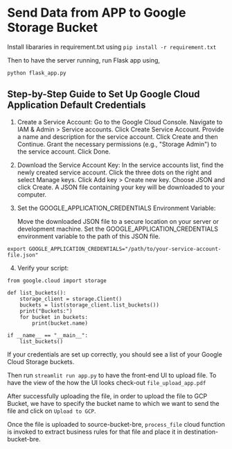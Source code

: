 # Send Data from APP to Google Storage Bucket
Install libararies in requirement.txt using 
```pip install -r requirement.txt```

Then to have the server running, run Flask app using,
```
python flask_app.py
```

## Step-by-Step Guide to Set Up Google Cloud Application Default Credentials
1. Create a Service Account:
    Go to the Google Cloud Console.
    Navigate to IAM & Admin > Service accounts.
    Click Create Service Account.
    Provide a name and description for the service account.
    Click Create and then Continue.
    Grant the necessary permissions (e.g., "Storage Admin") to the service account.
    Click Done.
2. Download the Service Account Key:
    In the service accounts list, find the newly created service account.
    Click the three dots on the right and select Manage keys.
    Click Add key > Create new key.
    Choose JSON and click Create.
    A JSON file containing your key will be downloaded to your computer.
3. Set the GOOGLE_APPLICATION_CREDENTIALS Environment Variable:

    Move the downloaded JSON file to a secure location on your server or development machine.
    Set the GOOGLE_APPLICATION_CREDENTIALS environment variable to the path of this JSON file.
```
export GOOGLE_APPLICATION_CREDENTIALS="/path/to/your-service-account-file.json"
```

4. Verify your script:
```
from google.cloud import storage

def list_buckets():
    storage_client = storage.Client()
    buckets = list(storage_client.list_buckets())
    print("Buckets:")
    for bucket in buckets:
        print(bucket.name)

if __name__ == "__main__":
    list_buckets()
```
If your credentials are set up correctly, you should see a list of your Google Cloud Storage buckets.

Then run `streamlit run app.py` to have the front-end UI to upload file.
To have the view of the how the UI looks check-out `file_upload_app.pdf`

After successfully uploading the file, in order to upload the file to GCP Bucket, we have to specify the bucket name to which we want to send the file and click on `Upload to GCP`.

Once the file is uploaded to source-bucket-bre, `process_file` cloud function is invoked to extract business rules for that file and place it in destination-bucket-bre.

